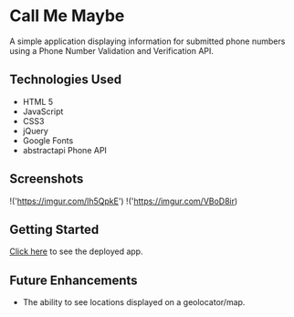 # Call Me Maybe

A simple application displaying information for submitted phone numbers using a Phone Number Validation and Verification API.

## Technologies Used 

* HTML 5
* JavaScript
* CSS3
* jQuery
* Google Fonts
* abstractapi Phone API

## Screenshots
!('https://imgur.com/lh5QpkE')
!('https://imgur.com/VBoD8ir)

## Getting Started
[Click here]('https://pages.git.generalassemb.ly/robert-johnson/Project-1-Phone/') to see the deployed app.

## Future Enhancements
* The ability to see locations displayed on a geolocator/map.
